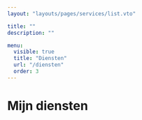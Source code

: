 ```yaml
---
layout: "layouts/pages/services/list.vto"

title: ""
description: ""

menu:
  visible: true
  title: "Diensten"
  url: "/diensten"
  order: 3
---
```


# Mijn diensten